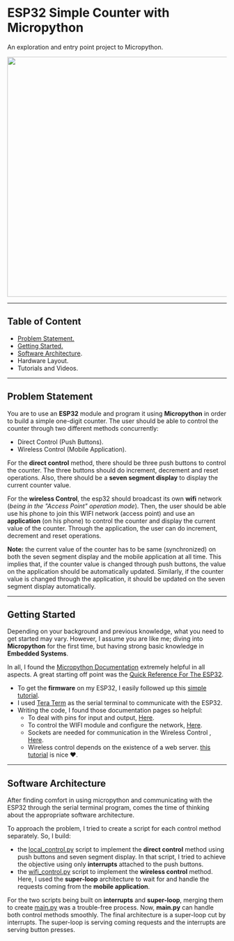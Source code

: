 # ESP32 Simple Counter with Micropython
An exploration and entry point project to Micropython.
<p align="center">
  <img width="800" height="550" src="imgs/demo.gif">
</p>

-----
## Table of Content
- [Problem Statement.](#Problem-Statement)
- [Getting Started.](#Getting-Started)
- [Software Architecture](#Software-Architecture).
- Hardware Layout.
- Tutorials and Videos.

-----
## Problem Statement
You are to use an __ESP32__ module and program it using __Micropython__ in order to build a simple one-digit counter. The user should be able to control the counter through two different methods concurrently:
- Direct Control (Push Buttons).
- Wireless Control (Mobile Application).

For the __direct control__ method, there should be three push buttons to control the counter. The three buttons should do increment, decrement and reset operations. Also, there should be a __seven segment display__ to display the current counter value.

For the __wireless Control__, the esp32 should broadcast its own __wifi__ network (_being in the "Access Point" operation mode_). Then, the user should be able use his phone to join this WIFI network (access point) and use an __application__ (on his phone) to control the counter and display the current value of the counter. Through the application, the user can do increment, decrement and reset operations.

__Note:__ the current value of the counter has to be same (synchronized) on both the seven segment display and the mobile application at all time. This implies that, if the counter value is changed through push buttons, the value on the application should be automatically updated. Similarly, if the counter value is changed through the application, it should be updated on the seven segment display automatically.

------
## Getting Started
Depending on your background and previous knowledge, what you need to get started may vary. However, I assume you are like me; diving into __Micropython__ for the first time, but having strong basic knowledge in __Embedded Systems__.

In all, I found the [Micropython Documentation](http://docs.micropython.org/en/latest/) extremely helpful in all aspects. A great starting off point was the [Quick Reference For The ESP32](http://docs.micropython.org/en/latest/esp32/quickref.html#quick-reference-for-the-esp32).

 - To get the __firmware__ on my ESP32, I easily followed up this [simple tutorial](http://docs.micropython.org/en/latest/esp32/tutorial/intro.html#getting-the-firmware).
 - I used [Tera Term](https://osdn.net/projects/ttssh2/) as the serial terminal to communicate with the ESP32.
 - Writing the code, I found those documentation pages so helpful:
    - To deal with pins for input and output, [Here](https://docs.micropython.org/en/latest/library/machine.Pin.html).
    - To control the WIFI module and configure the network, [Here](https://docs.micropython.org/en/latest/library/network.WLAN.html).
    - Sockets are needed for communication in the Wireless Control , [Here](https://docs.micropython.org/en/latest/library/usocket.html).
    - Wireless control depends on the existence of a web server. [this tutorial](https://randomnerdtutorials.com/esp32-esp8266-micropython-web-server/) is nice :heart:.

-----
## Software Architecture
After finding comfort in using micropython and communicating with the ESP32 through the serial terminal program, comes the time of thinking about the appropriate software architecture.

To approach the problem, I tried to create a script for each control method separately. So, I build:
- the [local_control.py](https://github.com/AlphaArslan/ESP32-Simple-Counter/blob/master/src/local_control.py) script to implement the __direct control__ method using push buttons and seven segment display. In that script, I tried to achieve the objective using only __interrupts__ attached to the push buttons.
- the [wifi_control.py](https://github.com/AlphaArslan/ESP32-Simple-Counter/blob/master/src/wifi_control.py) script to implement the __wireless control__ method. Here, I used the __super-loop__ architecture to wait for and handle the requests coming from the __mobile application__.

For the two scripts being built on __interrupts__ and __super-loop__, merging them to create [main.py](https://github.com/AlphaArslan/ESP32-Simple-Counter/blob/master/src/main.py) was a trouble-free process. Now, __main.py__ can handle both control methods smoothly. The final architecture is a super-loop cut by interrupts. The super-loop is serving coming requests and the interrupts are serving button presses.
